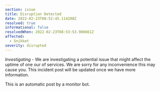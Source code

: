 ```yaml
---
section: issue
title: Disruption Detected
date: 2022-02-23T08:52:45.114208Z
resolved: true
informational: false
resolvedWhen: 2022-02-23T08:53:53.986661Z
affected:
  - Snikket
severity: disrupted
---
```

*Investigating* - We are investigating a potential issue that might affect the uptime of one our of services. We are sorry for any inconvenience this may cause you. This incident post will be updated once we have more information.

This is an automatic post by a monitor bot.
        